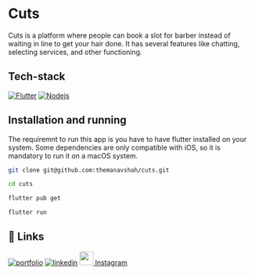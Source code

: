 
# Cuts

Cuts is a platform where people can book a slot for barber instead of waiting in line to get your hair done. It has several features like chatting, selecting services, and other functioning.


## Tech-stack

[![Flutter](https://img.shields.io/static/v1?label=Frontend&message=Flutter&color=blue)](https://https://flutter.dev/) [![Nodejs](https://img.shields.io/static/v1?label=Backend&message=Node.js&color=green)](https://nodejs.org/en/)


## Installation and running

The requiremnt to run this app is you have to have flutter installed on your system. Some dependencies are only compatible with iOS, so it is mandatory to run it on a macOS system.


```bash
git clone git@github.com:themanavshah/cuts.git
```

```bash
cd cuts
```

```bash
flutter pub get
```

```bash
flutter run
```

## 🔗 Links
[![portfolio](https://img.shields.io/badge/my_portfolio-000?style=for-the-badge&logo=ko-fi&logoColor=white)](https://github.com/themanavshah)
[![linkedin](https://img.shields.io/badge/linkedin-0A66C2?style=for-the-badge&logo=linkedin&logoColor=white)](https://linkedin.com/in/flutterdev)
<a href="https://www.instagram.com/manavcodes">
         <img src="https://upload.wikimedia.org/wikipedia/commons/thumb/e/e7/Instagram_logo_2016.svg/768px-Instagram_logo_2016.svg.png" width="28"> Instagram
</a>

